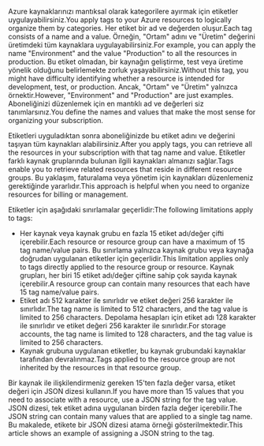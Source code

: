 <span data-ttu-id="a768d-101">Azure kaynaklarınızı mantıksal olarak kategorilere ayırmak için etiketler uygulayabilirsiniz.</span><span class="sxs-lookup"><span data-stu-id="a768d-101">You apply tags to your Azure resources to logically organize them by categories.</span></span> <span data-ttu-id="a768d-102">Her etiket bir ad ve değerden oluşur.</span><span class="sxs-lookup"><span data-stu-id="a768d-102">Each tag consists of a name and a value.</span></span> <span data-ttu-id="a768d-103">Örneğin, "Ortam" adını ve "Üretim" değerini üretimdeki tüm kaynaklara uygulayabilirsiniz.</span><span class="sxs-lookup"><span data-stu-id="a768d-103">For example, you can apply the name "Environment" and the value "Production" to all the resources in production.</span></span> <span data-ttu-id="a768d-104">Bu etiket olmadan, bir kaynağın geliştirme, test veya üretime yönelik olduğunu belirlemekte zorluk yaşayabilirsiniz.</span><span class="sxs-lookup"><span data-stu-id="a768d-104">Without this tag, you might have difficulty identifying whether a resource is intended for development, test, or production.</span></span> <span data-ttu-id="a768d-105">Ancak, "Ortam" ve "Üretim" yalnızca örnektir.</span><span class="sxs-lookup"><span data-stu-id="a768d-105">However, "Environment" and "Production" are just examples.</span></span> <span data-ttu-id="a768d-106">Aboneliğinizi düzenlemek için en mantıklı ad ve değerleri siz tanımlarsınız.</span><span class="sxs-lookup"><span data-stu-id="a768d-106">You define the names and values that make the most sense for organizing your subscription.</span></span>

<span data-ttu-id="a768d-107">Etiketleri uyguladıktan sonra aboneliğinizde bu etiket adını ve değerini taşıyan tüm kaynakları alabilirsiniz.</span><span class="sxs-lookup"><span data-stu-id="a768d-107">After you apply tags, you can retrieve all the resources in your subscription with that tag name and value.</span></span> <span data-ttu-id="a768d-108">Etiketler farklı kaynak gruplarında bulunan ilgili kaynakları almanızı sağlar.</span><span class="sxs-lookup"><span data-stu-id="a768d-108">Tags enable you to retrieve related resources that reside in different resource groups.</span></span> <span data-ttu-id="a768d-109">Bu yaklaşım, faturalama veya yönetim için kaynakları düzenlemeniz gerektiğinde yararlıdır.</span><span class="sxs-lookup"><span data-stu-id="a768d-109">This approach is helpful when you need to organize resources for billing or management.</span></span>

<span data-ttu-id="a768d-110">Etiketler için aşağıdaki sınırlamalar geçerlidir:</span><span class="sxs-lookup"><span data-stu-id="a768d-110">The following limitations apply to tags:</span></span>

* <span data-ttu-id="a768d-111">Her kaynak veya kaynak grubu en fazla 15 etiket adı/değer çifti içerebilir.</span><span class="sxs-lookup"><span data-stu-id="a768d-111">Each resource or resource group can have a maximum of 15 tag name/value pairs.</span></span> <span data-ttu-id="a768d-112">Bu sınırlama yalnızca kaynak grubu veya kaynağa doğrudan uygulanan etiketler için geçerlidir.</span><span class="sxs-lookup"><span data-stu-id="a768d-112">This limitation applies only to tags directly applied to the resource group or resource.</span></span> <span data-ttu-id="a768d-113">Kaynak grupları, her biri 15 etiket adı/değer çiftine sahip çok sayıda kaynak içerebilir.</span><span class="sxs-lookup"><span data-stu-id="a768d-113">A resource group can contain many resources that each have 15 tag name/value pairs.</span></span> 
* <span data-ttu-id="a768d-114">Etiket adı 512 karakter ile sınırlıdır ve etiket değeri 256 karakter ile sınırlıdır.</span><span class="sxs-lookup"><span data-stu-id="a768d-114">The tag name is limited to 512 characters, and the tag value is limited to 256 characters.</span></span> <span data-ttu-id="a768d-115">Depolama hesapları için etiket adı 128 karakter ile sınırlıdır ve etiket değeri 256 karakter ile sınırlıdır.</span><span class="sxs-lookup"><span data-stu-id="a768d-115">For storage accounts, the tag name is limited to 128 characters, and the tag value is limited to 256 characters.</span></span>
* <span data-ttu-id="a768d-116">Kaynak grubuna uygulanan etiketler, bu kaynak grubundaki kaynaklar tarafından devralınmaz.</span><span class="sxs-lookup"><span data-stu-id="a768d-116">Tags applied to the resource group are not inherited by the resources in that resource group.</span></span> 

<span data-ttu-id="a768d-117">Bir kaynak ile ilişkilendirmeniz gereken 15'ten fazla değer varsa, etiket değeri için JSON dizesi kullanın.</span><span class="sxs-lookup"><span data-stu-id="a768d-117">If you have more than 15 values that you need to associate with a resource, use a JSON string for the tag value.</span></span> <span data-ttu-id="a768d-118">JSON dizesi, tek etiket adına uygulanan birden fazla değer içerebilir.</span><span class="sxs-lookup"><span data-stu-id="a768d-118">The JSON string can contain many values that are applied to a single tag name.</span></span> <span data-ttu-id="a768d-119">Bu makalede, etikete bir JSON dizesi atama örneği gösterilmektedir.</span><span class="sxs-lookup"><span data-stu-id="a768d-119">This article shows an example of assigning a JSON string to the tag.</span></span>